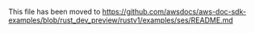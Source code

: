 This file has been moved to https://github.com/awsdocs/aws-doc-sdk-examples/blob/rust_dev_preview/rustv1/examples/ses/README.md
